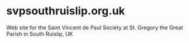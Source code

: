 # svpsouthruislip.org.uk
Web site for the Saint Vincent de Paul Society at St. Gregory the Great Parish in South Ruislip, UK
